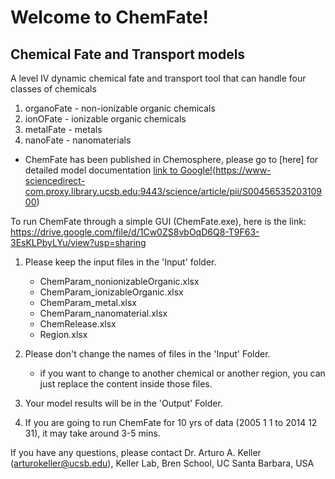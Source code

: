 # Welcome to ChemFate!
## Chemical Fate and Transport models
A level IV dynamic chemical fate and transport tool that can handle four classes of chemicals
  1) organoFate - non-ionizable organic chemicals
  2) ionOFate - ionizable organic chemicals
  3) metalFate - metals
  4) nanoFate - nanomaterials

* ChemFate has been published in Chemosphere, please go to [here] for detailed model documentation [link to Google!](http://google.com)(https://www-sciencedirect-com.proxy.library.ucsb.edu:9443/science/article/pii/S0045653520310900)

To run ChemFate through a simple GUI (ChemFate.exe), 
here is the link: https://drive.google.com/file/d/1Cw0ZS8vbOqD6Q8-T9F63-3EsKLPbyLYu/view?usp=sharing

1. Please keep the input files in the 'Input' folder.
	- ChemParam_nonionizableOrganic.xlsx
	- ChemParam_ionizableOrganic.xlsx
	- ChemParam_metal.xlsx
	- ChemParam_nanomaterial.xlsx
	- ChemRelease.xlsx
	- Region.xlsx

2. Please don't change the names of files in the 'Input' Folder.
	- if you want to change to another chemical or another region,
	you can just replace the content inside those files.

3. Your model results will be in the 'Output' Folder.

4. If you are going to run ChemFate for 10 yrs of data (2005 1 1 to 2014 12 31),
	it may take around 3-5 mins.

If you have any questions, please contact Dr. Arturo A. Keller (arturokeller@ucsb.edu), Keller Lab, Bren School, UC Santa Barbara, USA
